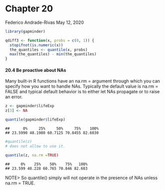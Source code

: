 Chapter 20
================
Federico Andrade-Rivas
May 12, 2020

``` r
library(gapminder)

qdiff3 <- function(x, probs = c(0, 1)) {
  stopifnot(is.numeric(x))
  the_quantiles <- quantile(x, probs)
  max(the_quantiles) - min(the_quantiles)
}
```

#### 20.4 Be proactive about NAs

Many built-in R functions have an na.rm = argument through which you can specify how you want to handle NAs. Typically the default value is na.rm = FALSE and typical default behavior is to either let NAs propagate or to raise an error.

``` r
z <- gapminder$lifeExp
z[3] <- NA

quantile(gapminder$lifeExp)
```

    ##      0%     25%     50%     75%    100% 
    ## 23.5990 48.1980 60.7125 70.8455 82.6030

``` r
#quantile(z)
# does not allow to use it. 

quantile(z, na.rm =TRUE)
```

    ##     0%    25%    50%    75%   100% 
    ## 23.599 48.228 60.765 70.846 82.603

NOTE&gt; So quantile() simply will not operate in the presence of NAs unless na.rm = TRUE.
